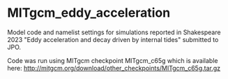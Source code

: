 # MITgcm_eddy_acceleration

Model code and namelist settings for simulations reported in Shakespeare 2023 "Eddy acceleration and decay driven by internal tides" submitted to JPO.

Code was run using MITgcm checkpoint MITgcm_c65g which is available here:
http://mitgcm.org/download/other_checkpoints/MITgcm_c65g.tar.gz

